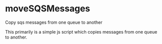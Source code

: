 # moveSQSMessages
Copy sqs messages from one queue to another

This primarily is a simple js script which copies messages from one queue to another.
